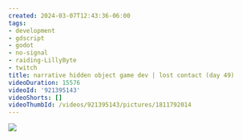 ```yaml
---
created: 2024-03-07T12:43:36-06:00
tags:
- development
- gdscript
- godot
- no-signal
- raiding-LillyByte
- twitch
title: narrative hidden object game dev | lost contact (day 49)
videoDuration: 15576
videoId: '921395143'
videoShorts: []
videoThumbId: /videos/921395143/pictures/1811792014
---
```


![](20240307184336.jpg)
